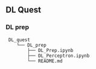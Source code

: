 ## DL Quest

### DL prep

```
 DL_quest
    └── DL_prep
        ├── DL_Prep.ipynb
        ├── DL_Perceptron.ipynb
        └── README.md
```

